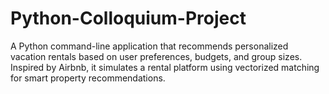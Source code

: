 # Python-Colloquium-Project
A Python command-line application that recommends personalized vacation rentals based on user preferences, budgets, and group sizes. Inspired by Airbnb, it simulates a rental platform using vectorized matching for smart property recommendations.
